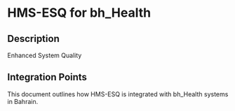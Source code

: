 # HMS-ESQ for bh_Health

## Description

Enhanced System Quality

## Integration Points

This document outlines how HMS-ESQ is integrated with bh_Health systems in Bahrain.
